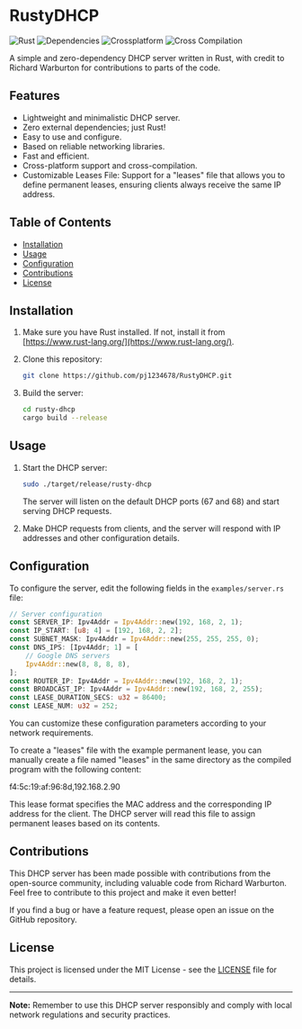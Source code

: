 # RustyDHCP

![Rust](https://img.shields.io/badge/Language-Rust-orange)
![Dependencies](https://img.shields.io/badge/Dependencies-None-brightgreen)
![Crossplatform](https://img.shields.io/badge/Crossplatform-Yes-brightgreen)
![Cross Compilation](https://img.shields.io/badge/Cross%20Compilation-Supported-brightgreen)

A simple and zero-dependency DHCP server written in Rust, with credit to Richard Warburton for contributions to parts of the code.

## Features

- Lightweight and minimalistic DHCP server.
- Zero external dependencies; just Rust!
- Easy to use and configure.
- Based on reliable networking libraries.
- Fast and efficient.
- Cross-platform support and cross-compilation.
- Customizable Leases File: Support for a "leases" file that allows you to define permanent leases, ensuring clients always receive the same IP address.
  
## Table of Contents

- [Installation](#installation)
- [Usage](#usage)
- [Configuration](#configuration)
- [Contributions](#contributions)
- [License](#license)

## Installation

1. Make sure you have Rust installed. If not, install it from [https://www.rust-lang.org/](https://www.rust-lang.org/).

2. Clone this repository:

   ```bash
   git clone https://github.com/pj1234678/RustyDHCP.git
   ```

3. Build the server:

   ```bash
   cd rusty-dhcp
   cargo build --release
   ```

## Usage

1. Start the DHCP server:

   ```bash
   sudo ./target/release/rusty-dhcp
   ```

   The server will listen on the default DHCP ports (67 and 68) and start serving DHCP requests.

2. Make DHCP requests from clients, and the server will respond with IP addresses and other configuration details.

## Configuration

To configure the server, edit the following fields in the `examples/server.rs` file:

```rust
// Server configuration
const SERVER_IP: Ipv4Addr = Ipv4Addr::new(192, 168, 2, 1);
const IP_START: [u8; 4] = [192, 168, 2, 2];
const SUBNET_MASK: Ipv4Addr = Ipv4Addr::new(255, 255, 255, 0);
const DNS_IPS: [Ipv4Addr; 1] = [
    // Google DNS servers
    Ipv4Addr::new(8, 8, 8, 8),
];
const ROUTER_IP: Ipv4Addr = Ipv4Addr::new(192, 168, 2, 1);
const BROADCAST_IP: Ipv4Addr = Ipv4Addr::new(192, 168, 2, 255);
const LEASE_DURATION_SECS: u32 = 86400;
const LEASE_NUM: u32 = 252;
```

You can customize these configuration parameters according to your network requirements.



To create a "leases" file with the example permanent lease, you can manually create a file named "leases" in the same directory as the compiled program with the following content:

f4:5c:19:af:96:8d,192.168.2.90

This lease format specifies the MAC address and the corresponding IP address for the client. The DHCP server will read this file to assign permanent leases based on its contents.


## Contributions

This DHCP server has been made possible with contributions from the open-source community, including valuable code from Richard Warburton. Feel free to contribute to this project and make it even better!

If you find a bug or have a feature request, please open an issue on the GitHub repository.

## License

This project is licensed under the MIT License - see the [LICENSE](LICENSE) file for details.

---

**Note:** Remember to use this DHCP server responsibly and comply with local network regulations and security practices.

